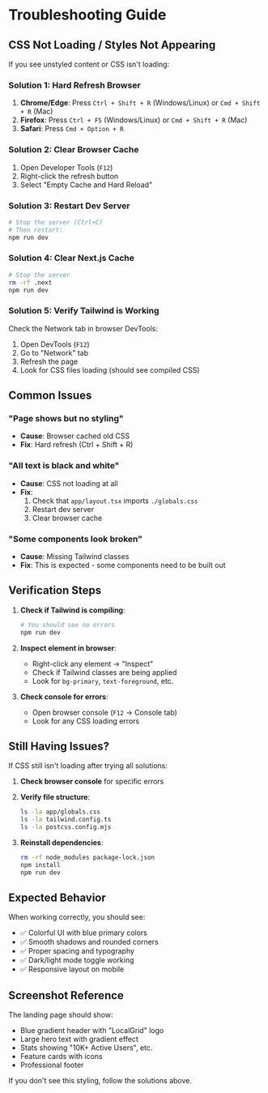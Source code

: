 # Troubleshooting Guide

## CSS Not Loading / Styles Not Appearing

If you see unstyled content or CSS isn't loading:

### Solution 1: Hard Refresh Browser
1. **Chrome/Edge**: Press `Ctrl + Shift + R` (Windows/Linux) or `Cmd + Shift + R` (Mac)
2. **Firefox**: Press `Ctrl + F5` (Windows/Linux) or `Cmd + Shift + R` (Mac)
3. **Safari**: Press `Cmd + Option + R`

### Solution 2: Clear Browser Cache
1. Open Developer Tools (`F12`)
2. Right-click the refresh button
3. Select "Empty Cache and Hard Reload"

### Solution 3: Restart Dev Server
```bash
# Stop the server (Ctrl+C)
# Then restart:
npm run dev
```

### Solution 4: Clear Next.js Cache
```bash
# Stop the server
rm -rf .next
npm run dev
```

### Solution 5: Verify Tailwind is Working
Check the Network tab in browser DevTools:
1. Open DevTools (`F12`)
2. Go to "Network" tab
3. Refresh the page
4. Look for CSS files loading (should see compiled CSS)

## Common Issues

### "Page shows but no styling"
- **Cause**: Browser cached old CSS
- **Fix**: Hard refresh (Ctrl + Shift + R)

### "All text is black and white"
- **Cause**: CSS not loading at all
- **Fix**: 
  1. Check that `app/layout.tsx` imports `./globals.css`
  2. Restart dev server
  3. Clear browser cache

### "Some components look broken"
- **Cause**: Missing Tailwind classes
- **Fix**: This is expected - some components need to be built out

## Verification Steps

1. **Check if Tailwind is compiling**:
   ```bash
   # You should see no errors
   npm run dev
   ```

2. **Inspect element in browser**:
   - Right-click any element → "Inspect"
   - Check if Tailwind classes are being applied
   - Look for `bg-primary`, `text-foreground`, etc.

3. **Check console for errors**:
   - Open browser console (`F12` → Console tab)
   - Look for any CSS loading errors

## Still Having Issues?

If CSS still isn't loading after trying all solutions:

1. **Check browser console** for specific errors
2. **Verify file structure**:
   ```bash
   ls -la app/globals.css
   ls -la tailwind.config.ts
   ls -la postcss.config.mjs
   ```

3. **Reinstall dependencies**:
   ```bash
   rm -rf node_modules package-lock.json
   npm install
   npm run dev
   ```

## Expected Behavior

When working correctly, you should see:
- ✅ Colorful UI with blue primary colors
- ✅ Smooth shadows and rounded corners
- ✅ Proper spacing and typography
- ✅ Dark/light mode toggle working
- ✅ Responsive layout on mobile

## Screenshot Reference

The landing page should show:
- Blue gradient header with "LocalGrid" logo
- Large hero text with gradient effect
- Stats showing "10K+ Active Users", etc.
- Feature cards with icons
- Professional footer

If you don't see this styling, follow the solutions above.
